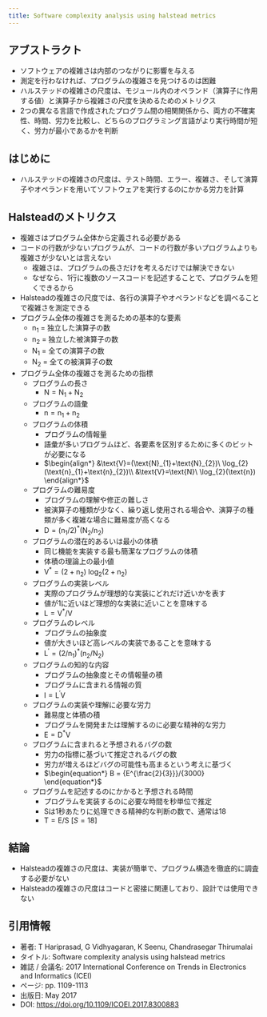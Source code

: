 ```yaml
---
title: Software complexity analysis using halstead metrics
---
```

## アブストラクト
- ソフトウェアの複雑さは内部のつながりに影響を与える
- 測定を行わなければ、プログラムの複雑さを見つけるのは困難
- ハルステッドの複雑さの尺度は、モジュール内のオペランド（演算子に作用する値）と演算子から複雑さの尺度を決めるためのメトリクス
- 2つの異なる言語で作成されたプログラム間の相関関係から、両方の不確実性、時間、労力を比較し、どちらのプログラミング言語がより実行時間が短く、労力が最小であるかを判断
## はじめに
- ハルステッドの複雑さの尺度は、テスト時間、エラー、複雑さ、そして演算子やオペランドを用いてソフトウェアを実行するのにかかる労力を計算
## Halsteadのメトリクス
- 複雑さはプログラム全体から定義される必要がある
- コードの行数が少ないプログラムが、コードの行数が多いプログラムよりも複雑さが少ないとは言えない
	- 複雑さは、プログラムの長さだけを考えるだけでは解決できない
	- なぜなら、1行に複数のソースコードを記述することで、プログラムを短くできるから
- Halsteadの複雑さの尺度では、各行の演算子やオペランドなどを調べることで複雑さを測定できる
- プログラム全体の複雑さを測るための基本的な要素
	- $\text{n}_{1}$ = 独立した演算子の数
	- $\text{n}_{2}$ =  独立した被演算子の数
	- $\text{N}_{1}$ = 全ての演算子の数
	- $\text{N}_{2}$ = 全ての被演算子の数
- プログラム全体の複雑さを測るための指標
	- プログラムの長さ
		- $\begin{equation*} \text{N}=\text{N}_{1}+\text{N}_{2} \end{equation*}$
	- プログラムの語彙
		- $\begin{equation*} \text{n}=\text{n}_{1}+\text{n}_{2} \end{equation*}$
	- プログラムの体積
		- プログラムの情報量
		- 語彙が多いプログラムほど、各要素を区別するために多くのビットが必要になる
		- $\begin{align*} &\text{V}=(\text{N}_{1}+\text{N}_{2})\ \log_{2}(\text{n}_{1}+\text{n}_{2})\\ &\text{V}=\text{N}\ \log_{2}(\text{n}) \end{align*}$
	- プログラムの難易度
		- プログラムの理解や修正の難しさ
		- 被演算子の種類が少なく、繰り返し使用される場合や、演算子の種類が多く複雑な場合に難易度が高くなる
		- $\begin{equation*} \text{D}=(\text{n}_{1}/2)^{\ast}(\text{N}_{2}/\text{n}_{2}) \end{equation*}$
	- プログラムの潜在的あるいは最小の体積
		- 同じ機能を実装する最も簡潔なプログラムの体積
		- 体積の理論上の最小値
		- $\begin{equation*} \text{V}^{\ast}=(2+\text{n}_{2})\ \log_{2}(2+\text{n}_{2}) \end{equation*}$
	- プログラムの実装レベル
		- 実際のプログラムが理想的な実装にどれだけ近いかを表す
		- 値が1に近いほど理想的な実装に近いことを意味する
		- $\begin{equation*} \text{L}=\text{V}^{\ast}/\text{V} \end{equation*}$
	- プログラムのレベル
		- プログラムの抽象度
		- 値が大きいほど高レベルの実装であることを意味する
		- $\begin{equation*} \text{L}^{\prime}=(2/\text{n}_{1})^{\ast}(\text{n}_{2}/\text{N}_{2}) \end{equation*}$
	- プログラムの知的な内容
		- プログラムの抽象度とその情報量の積
		- プログラムに含まれる情報の質
		- $\begin{equation*} \text{I}=\text{L}^{\prime} \text{V} \end{equation*}$
	- プログラムの実装や理解に必要な労力
		- 難易度と体積の積
		- プログラムを開発または理解するのに必要な精神的な労力
		- $\begin{equation*} \text{E}=\text{D}^{\ast}\text{V} \end{equation*}$
	- プログラムに含まれると予想されるバグの数
		- 労力の指標に基づいて推定されるバグの数
		- 労力が増えるほどバグの可能性も高まるという考えに基づく
		- $\begin{equation*} B = {E^{\frac{2}{3}}}/{3000} \end{equation*}$
	- プログラムを記述するのにかかると予想される時間
		- プログラムを実装するのに必要な時間を秒単位で推定
		- Sは1秒あたりに処理できる精神的な判断の数で、通常は18
		- $\begin{equation*} \text{T}=\text{E}/\text{S} \end{equation*}$ $[S = 18]$
## 結論
- Halsteadの複雑さの尺度は、実装が簡単で、プログラム構造を徹底的に調査する必要がない
- Halsteadの複雑さの尺度はコードと密接に関連しており、設計では使用できない
## 引用情報
- 著者: T Hariprasad, G Vidhyagaran, K Seenu, Chandrasegar Thirumalai
- タイトル: Software complexity analysis using halstead metrics
- 雑誌 / 会議名: 2017 International Conference on Trends in Electronics and Informatics (ICEI)
- ページ: pp. 1109-1113
- 出版日: May 2017
- DOI: https://doi.org/10.1109/ICOEI.2017.8300883
